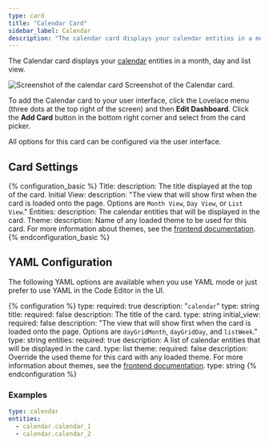 ```yaml
---
type: card
title: "Calendar Card"
sidebar_label: Calendar
description: "The calendar card displays your calendar entities in a month, day and list view"
---
```


The Calendar card displays your [calendar](/integrations/#calendar) entities in a month, day and list view.

<p class='img'>
  <img src='/images/lovelace/lovelace_calendar_card.png' alt='Screenshot of the calendar card'>
  Screenshot of the Calendar card.
</p>

To add the Calendar card to your user interface, click the Lovelace menu (three dots at the top right of the screen) and then **Edit Dashboard**. Click the **Add Card** button in the bottom right corner and select from the card picker.

All options for this card can be configured via the user interface.

## Card Settings

{% configuration_basic %}
Title:
  description: The title displayed at the top of the card.
Initial View:
  description: "The view that will show first when the card is loaded onto the page. Options are `Month View`, `Day View`, or `List View`."
Entities:
  description: The calendar entities that will be displayed in the card.
Theme:
  description: Name of any loaded theme to be used for this card. For more information about themes, see the [frontend documentation](/integrations/frontend/).
{% endconfiguration_basic %}

## YAML Configuration

The following YAML options are available when you use YAML mode or just prefer to use YAML in the Code Editor in the UI.

{% configuration %}
type:
  required: true
  description: "`calendar`"
  type: string
title:
  required: false
  description: The title of the card.
  type: string
initial_view:
  required: false
  description: "The view that will show first when the card is loaded onto the page. Options are `dayGridMonth`, `dayGridDay`, and `listWeek`."
  type: string
entities:
  required: true
  description: A list of calendar entities that will be displayed in the card.
  type: list
theme:
  required: false
  description: Override the used theme for this card with any loaded theme. For more information about themes, see the [frontend documentation](/integrations/frontend/).
  type: string
{% endconfiguration %}

### Examples

```yaml
type: calendar
entities:
  - calendar.calendar_1
  - calendar.calendar_2
```
